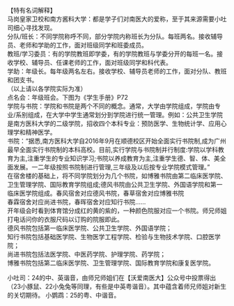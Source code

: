 【特有名词解释】   
马岗皇家卫校和南方酱料大学：都是学子们对南医大的爱称，至于其来源需要小吐司细心寻找发现。  
分队/班长：不同学院称呼不同，部分学院内称班长为分队。每班两名。接收辅导员、老师和学助的工作，面对班级同学和班委成员。  
教班/学习委员：有的学院教班即学委，有的学院教班与学委分开的每班一名。接收学校、辅导员、任课老师的工作，面对班级同学和科代表。  
学助：年级长。每年级两名左右。接收学校、辅导员老师的工作，面对分队、教班和团支书。  
（以上请以各学院实际为准）  
点名会：年级班会。下图为《学生手册》P72  
学院与书院：学院和书院是两个不同的概念。通常，大学由学院组成，学院由专业/系别组成，在大学中学生通常划分到学院进行统一管理。例如：公共卫生学院是南方医科大学的二级学院，招收四个本科专业：预防医学、生物统计学、应用心理学和精神医学。  
书院：“据悉,南方医科大学自2016年9月在顺德校区开始全面实行书院制,成为广州最早全面实行书院制的本科高校。目前,实行学院与书院制并行制度:学院以学科教育为主,注重学生的专业知识学习;书院以养成教育为主,注重学生德、智、体、美全面发展。一二年级按照书院制进行管理,三年级及以后按专业学院模式管理。”  
在宿舍楼的基础上，将不同学院划分为几个书院，如博雅书院由第二临床医学院、卫生管理学院、国际教育学院组成;德风书院由公共卫生学院、外国语学院和第一临床医学院组成。春风宿舍对应德风书院，春草宿舍对应博雅书院  
春霖宿舍对应尚进书院，春晖宿舍对应知行书院……  
开年级会时看到体育馆分成红的黄的紫的，一种颜色院服对应一个书院。师兄师姐打电话问你的衣服尺码以订购的院服即此。  
德风书院包括第一临床医学院、公共卫生学院、外国语学院；  
知行书院包括基础医学院、生物医学工程学院、检验与生物技术学院、口腔医学院；  
尚进书院包括法医学院、中医药学院、护理学院、药学院；  
博雅书院包括第二临床医学院、卫生管理学院、国际教育学院和康复医学院。  

小吐司：24的中、英谐音，由师兄师姐们在【沃爱南医大】公众号中投票得出（23小豚鼠、22小兔兔等同理，有些是中英粤谐音）。其中蕴含着师兄师姐对新生的关切期待。 
小鹦鹉：25的粤、中谐音。